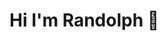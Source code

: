 # Hi I'm Randolph 👋
<!--
<picture>
  <source
    srcset="https://github-readme-stats.vercel.app/api?username=xrandolphx&show_icons=true&theme=dark"
    media="(prefers-color-scheme: dark)"
  />
  <source
    srcset="https://github-readme-stats.vercel.app/api?username=xrandolphx&show_icons=true"
    media="(prefers-color-scheme: light), (prefers-color-scheme: no-preference)"
  />
  <img src="https://github-readme-stats.vercel.app/api?username=xrandolphx&show_icons=true" />
</picture>

<img alt="top langs" align="left" width="47%" src="https://github-readme-stats.vercel.app/api/top-langs/?username=xrandolphx&layout=compact"/>

-->
